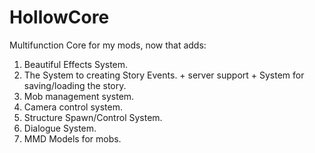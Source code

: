 # HollowCore
Multifunction Core for my mods, now that adds:
1) Beautiful Effects System.
2) The System to creating Story Events. + server support + System for saving/loading the story.
3) Mob management system.
4) Camera control system.
5) Structure Spawn/Control System.
6) Dialogue System.
7) MMD Models for mobs.
